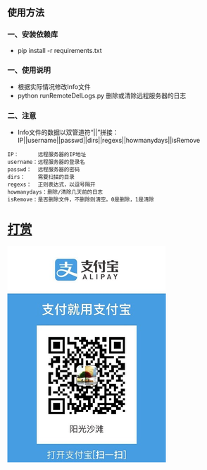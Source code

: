 ## 使用方法
### 一、安装依赖库
- pip install -r requirements.txt

### 一、使用说明
- 根据实际情况修改Info文件
- python runRemoteDelLogs.py 删除或清除远程服务器的日志

### 二、注意
- Info文件的数据以双管道符“||”拼接：IP||username||passwd||dirs||regexs||howmanydays||isRemove

```
IP：      远程服务器的IP地址
username：远程服务器的登录名
passwd：  远程服务器的密码
dirs：    需要扫描的目录
regexs：  正则表达式，以逗号隔开
howmanydays：删除/清除几天前的日志
isRemove：是否删除文件，不删除则清空。0是删除，1是清除
```

# [打赏]()
![avatar](https://github.com/yanchunhuo/resources/blob/master/Alipay.jpg)